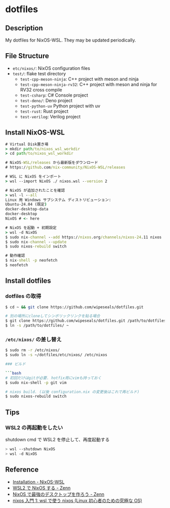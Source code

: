 # dotfiles

## Description

My dotfiles for NixOS-WSL. They may be updated periodically.

## File Structure

- `etc/nixos/`: NixOS configuration files
- `test/`: flake test directory
  - `test-cpp-meson-ninja`: C++ project with meson and ninja
  - `test-cpp-meson-ninja-rv32`: C++ project with meson and ninja for RV32 cross compile
  - `test-csharp`: C# Console project
  - `test-deno/`: Deno project
  - `test-python-uv` Python project with uv
  - `test-rust`: Rust project
  - `test-verilog`: Verilog project

## Install NixOS-WSL

```bat
# Virtual Disk置き場
> mkdir path/to/nixos_wsl_workdir
> cd path/to/nixos_wsl_workdir

# NixOS-WSL/releases から最新版をダウンロード
# https://github.com/nix-community/NixOS-WSL/releases

# WSL に NixOS をインポート
> wsl --import NixOS ./ nixos.wsl --version 2

# NixOS が追加されたことを確認
> wsl -l --all
Linux 用 Windows サブシステム ディストリビューション:
Ubuntu-24.04 (既定)
docker-desktop-data
docker-desktop
NixOS # <- here

# NixOS を起動 + 初期設定
> wsl -d NixOS
$ sudo nix-channel --add https://nixos.org/channels/nixos-24.11 nixos
$ sudo nix-channel --update
$ sudo nixos-rebuild switch

# 動作確認
$ nix-shell -p neofetch
$ neofetch
```

## Install dotfiles

### dotfiles の取得

```bash
$ cd ~ && git clone https://github.com/wipeseals/dotfiles.git

# 別の場所にcloneしてシンボリックリンクを貼る場合
$ git clone https://github.com/wipeseals/dotfiles.git /path/to/dotfiles
$ ln -s /path/to/dotfiles/ ~
```

### `/etc/nixos/` の差し替え

````bash
$ sudo rm -r /etc/nixos/
$ sudo ln -s ~/dotfiles/etc/nixos/ /etc/nixos

### ビルド

```bash
# 初回だけはgitが必要. hotfix用にvimも持っておく
$ sudo nix-shell -p git vim

# nixos build. (以後 configuration.nix の変更後はこれで再ビルド)
$ sudo nixos-rebuild switch
````

## Tips

### WSL2 の再起動をしたい

shutdown cmd で WSL2 を停止して、再度起動する

```bash
> wsl --shutdown NixOS
> wsl -d NixOS
```

## Reference

- [Installation - NixOS-WSL](https://nix-community.github.io/NixOS-WSL/install.html)
- [WSL2 で NixOS する - Zenn](https://zenn.dev/kino_ma/articles/3eeb711be6fcbb)
- [NixOS で最強のデスクトップを作ろう - Zenn](https://zenn.dev/asa1984/articles/nixos-is-the-best#home-manager)
- [nixos 入門 1: wsl で使う nixos (Linux 初心者のための究極な OS)](https://zenn.dev/tositada/books/1c1564531ec8fc)
